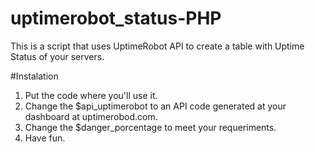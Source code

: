 uptimerobot_status-PHP
======================

This is a script that uses UptimeRobot API to create a table with Uptime Status of your servers.

#Instalation
1. Put the code where you'll use it.
2. Change the $api_uptimerobot to an API code generated at your dashboard at uptimerobod.com.
3. Change the $danger_porcentage to meet your requeriments.
4. Have fun.
